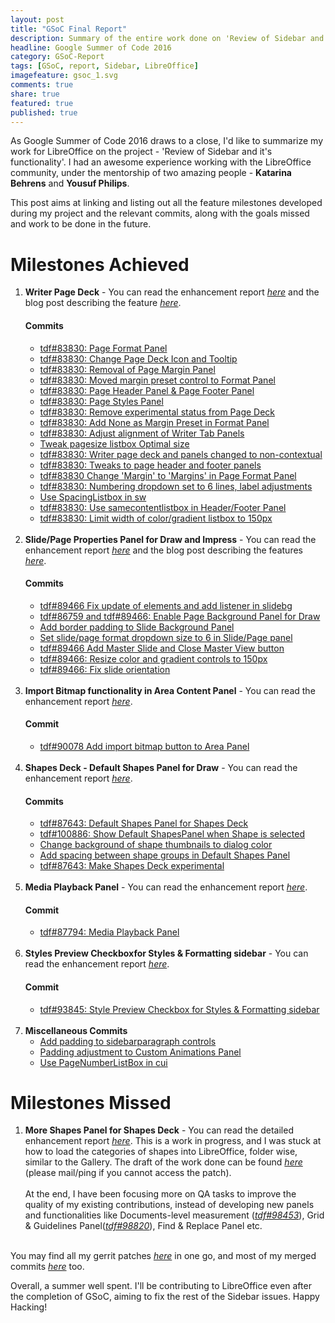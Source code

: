```yaml
---
layout: post
title: "GSoC Final Report"
description: Summary of the entire work done on 'Review of Sidebar and it's functionality' for LibreOffice during GSoC 2016
headline: Google Summer of Code 2016
category: GSoC-Report
tags: [GSoC, report, Sidebar, LibreOffice]
imagefeature: gsoc_1.svg
comments: true
share: true
featured: true
published: true
---
```

As Google Summer of Code 2016 draws to a close, I'd like to summarize my work  for LibreOffice on the project - 'Review of Sidebar and it's functionality'. I had an awesome experience working with the LibreOffice community, under the mentorship of two amazing people - **Katarina Behrens** and **Yousuf Philips**.

This post aims at linking and listing out all the feature milestones developed during my project and the relevant commits, along with the goals missed and work to be done in the future.

<h1>Milestones Achieved</h1>
<ol>
    <li>
        <b>Writer Page Deck</b> - You can read the enhancement report <a href="https://bugs.documentfoundation.org/show_bug.cgi?id=83830" target="_blank"><i>here</i></a> and the blog post describing the feature <a href="/sidebar-documentation/libreoffice-writer-page-deck-post" target="_blank"><i>here</i></a>.
        <h4>Commits</h4>
        <ul>
            <li><a href="https://cgit.freedesktop.org/libreoffice/core/commit/?id=8b99402338773150fc0c8c6f894eb610e056d79e" target="_blank">tdf#83830: Page Format Panel</a></li>
            <li><a href='https://cgit.freedesktop.org/libreoffice/core/commit/?id=0d66c76fc61c09df17b0a1bebbcc5270df267117' target="_blank">tdf#83830: Change Page Deck Icon and Tooltip</a></li>
            <li><a href='https://cgit.freedesktop.org/libreoffice/core/commit/?id=3e19a763b95c45c275d15356ff5531e855cfcb03' target="_blank">tdf#83830: Removal of Page Margin Panel</a></li>
            <li><a href='https://cgit.freedesktop.org/libreoffice/core/commit/?id=656513d15116a3c6feeadc6a3353a304e0b3ef2b' target="_blank">tdf#83830: Moved margin preset control to Format Panel</a></li>
            <li><a href='https://cgit.freedesktop.org/libreoffice/core/commit/?id=b461236af355d8f504064ac6cfe259b9f8a7b01e' target="_blank">tdf#83830: Page Header Panel &amp; Page Footer Panel</a></li>
            <li><a href='https://cgit.freedesktop.org/libreoffice/core/commit/?id=3881fffe4233ce3aa02051b205c114c1cb520d67' target="_blank">tdf#83830: Page Styles Panel</a></li>
            <li><a href='https://cgit.freedesktop.org/libreoffice/core/commit/?id=dd1528b81f4c90c1db8f8eeb38bacc727490c6b6' target="_blank">tdf#83830: Remove experimental status from Page Deck</a></li>
            <li><a href='https://cgit.freedesktop.org/libreoffice/core/commit/?id=be40d4e7102d79d1e3aac5771869585cd1545379' target="_blank">tdf#83830: Add None as Margin Preset in Format Panel</a></li>
            <li><a href='https://cgit.freedesktop.org/libreoffice/core/commit/?id=1420b5765b4b1261c50b11fe7d0355ca7ca692b7' target="_blank">tdf#83830: Adjust alignment of Writer Tab Panels</a></li>
            <li><a href='https://cgit.freedesktop.org/libreoffice/core/commit/?id=66636aeb7d2a6da8f409d17610f62be875e9bb64' target="_blank">Tweak pagesize listbox Optimal size</a></li>
            <li><a href='https://cgit.freedesktop.org/libreoffice/core/commit/?id=b9592bbea315e04da36a1a26e687490ea93c4cc6' target="_blank">tdf#83830: Writer page deck and panels changed to non-contextual</a></li>
            <li><a href='https://cgit.freedesktop.org/libreoffice/core/commit/?id=6f9f401c94f7381880659a7641396c8173fcce6f' target="_blank">tdf#83830: Tweaks to page header and footer panels</a></li>
            <li><a href='https://cgit.freedesktop.org/libreoffice/core/commit/?id=f8b734a4e2b235c12e86d84c7691e39d05786032' target="_blank">tdf#83830 Change 'Margin' to 'Margins' in Page Format Panel</a></li>
            <li><a href='https://cgit.freedesktop.org/libreoffice/core/commit/?id=451ad09dcb07487dfd0cec58d315595c46863bc4' target="_blank">tdf#83830: Numbering dropdown set to 6 lines, label adjustments</a></li>
            <li><a href='https://gerrit.libreoffice.org/28104' target="_blank">Use SpacingListbox in sw</a></li>
            <li><a href='https://gerrit.libreoffice.org/28218' target="_blank">tdf#83830: Use samecontentlistbox in Header/Footer Panel</a></li>
            <li><a href='https://cgit.freedesktop.org/libreoffice/core/commit/?id=3ac60abd6f487a32fa605c1761f5f7752f1125cb' target="_blank">tdf#83830: Limit width of color/gradient listbox to 150px</a></li>
        </ul>
    </li>
    <br>
    <li>
        <b>Slide/Page Properties Panel for Draw and Impress</b> - You can read the enhancement report <a href="https://bugs.documentfoundation.org/show_bug.cgi?id=89466" target="_blank"><i>here</i></a> and the blog post describing the features <a href="/sidebar-documentation/libreoffice-background-panel-post" target="_blank"><i>here</i></a>.
        <h4>Commits</h4>
        <ul>
            <li><a href='https://cgit.freedesktop.org/libreoffice/core/commit/?id=833088b18015381dc8f90e4e868f96b7e882334f' target="_blank">tdf#89466 Fix update of elements and add listener in slidebg</a></li>
            <li><a href='https://cgit.freedesktop.org/libreoffice/core/commit/?id=b0a9ba98ba83154680f8aea0fd0e58b85e2cfb04' target="_blank">tdf#86759 and tdf#89466: Enable Page Background Panel for Draw</a></li>
            <li><a href='https://cgit.freedesktop.org/libreoffice/core/commit/?id=82111a5f8206ce05fc762db14f4b066ce23d6f07' target="_blank">Add border padding to Slide Background Panel</a></li>
            <li><a href='https://cgit.freedesktop.org/libreoffice/core/commit/?id=b2bbebb34efc9b931b4bf0feaf1fdede7cad4f62' target="_blank">Set slide/page format dropdown size to 6 in Slide/Page panel</a></li>
            <li><a href='https://cgit.freedesktop.org/libreoffice/core/commit/?id=64ff7453408e578b95073db1740bfef4f500a2e4' target="_blank">tdf#89466 Add Master Slide and Close Master View button</a></li>
            <li><a href='https://cgit.freedesktop.org/libreoffice/core/commit/?id=62424100ce6db8e5f1ff5a8bbb587f8ca4c389fc' target="_blank">tdf#89466: Resize color and gradient controls to 150px</a></li>
            <li><a href='https://gerrit.libreoffice.org/28261' target="_blank">tdf#89466: Fix slide orientation</a></li>
        </ul>
    </li>
    <br>
    <li>
        <b>Import Bitmap functionality in Area Content Panel</b> - You can read the enhancement report <a href="https://bugs.documentfoundation.org/show_bug.cgi?id=90078" target="_blank"><i>here</i></a>.
        <h4>Commit</h4>
        <ul>
            <li><a href='https://cgit.freedesktop.org/libreoffice/core/commit/?id=1bbf0612ea35c73adf0c2aabedf457f7d85acdc0' target="_blank">tdf#90078 Add import bitmap button to Area Panel</a></li>
        </ul>
    </li>
    <br>
    <li>
        <b>Shapes Deck - Default Shapes Panel for Draw</b> - You can read the enhancement report <a href="https://bugs.documentfoundation.org/show_bug.cgi?id=87643" target="_blank"><i>here</i></a>.
        <h4>Commits</h4>
        <ul>
            <li><a href='https://cgit.freedesktop.org/libreoffice/core/commit/?id=ab9708e179762f97bd1a0ee4c0d4b439f1dabfd5' target="_blank">tdf#87643: Default Shapes Panel for Shapes Deck</a></li>
            <li><a href='https://cgit.freedesktop.org/libreoffice/core/commit/?id=3ee3c29d03cf8c647f798d00b0a947042150449d' target="_blank">tdf#100886: Show Default ShapesPanel when Shape is selected</a></li>
            <li><a href='https://cgit.freedesktop.org/libreoffice/core/commit/?id=c878bfc8c90372217bfa41818825f4e047b794d8' target="_blank">Change background of shape thumbnails to dialog color</a></li>
            <li><a href='https://cgit.freedesktop.org/libreoffice/core/commit/?id=e8365711e817876ee45b282fc16977b55f4dbca8' target="_blank">Add spacing between shape groups in Default Shapes Panel</a></li>
            <li><a href='https://cgit.freedesktop.org/libreoffice/core/commit/?id=44216ddbc620a1c05e98dda1f63ed6df0eae5275' target="_blank">tdf#87643: Make Shapes Deck experimental</a></li>
        </ul>
    </li>
    <br>
    <li>
        <b>Media Playback Panel</b> - You can read the enhancement report <a href="https://bugs.documentfoundation.org/show_bug.cgi?id=87794" target="_blank"><i>here</i></a>.
        <h4>Commit</h4>
        <ul>
            <li><a href='https://gerrit.libreoffice.org/#/c/27363/' target="_blank">tdf#87794: Media Playback Panel</a></li>
        </ul>
    </li>
    <br>
    <li>
        <b>Styles Preview Checkboxfor Styles &amp; Formatting sidebar</b> - You can read the enhancement report <a href="https://bugs.documentfoundation.org/show_bug.cgi?id=93845" target="_blank"><i>here</i></a>.
        <h4>Commit</h4>
        <ul>
            <li><a href='https://cgit.freedesktop.org/libreoffice/core/commit/?id=0380a6408030ad9db85b4be81095219d5572749b' target="_blank">tdf#93845: Style Preview Checkbox for Styles &amp; Formatting sidebar</a></li>
        </ul>
    </li>
    <br>
    <li>
        <b>Miscellaneous Commits</b>
         <ul>
            <li><a href='https://cgit.freedesktop.org/libreoffice/core/commit/?id=f71a59b5836e03aac42f51ff4d36b73639a6f138' target="_blank">Add padding to sidebarparagraph controls</a></li>
            <li><a href='https://cgit.freedesktop.org/libreoffice/core/commit/?id=4244236d1bfc6426b7d81f0a9d13e473c091b345' target="_blank">Padding adjustment to Custom Animations Panel</a></li>
            <li><a href='https://cgit.freedesktop.org/libreoffice/core/commit/?id=af69de6344d94f4fe3f469d425fe8c0117ab33cd' target="_blank">Use PageNumberListBox in cui</a></li>
        </ul>
    </li>
</ol>

<h1>Milestones Missed</h1>
<ol>
    <li>
        <b>More Shapes Panel for Shapes Deck</b> - You can read the detailed enhancement report <a href="https://bugs.documentfoundation.org/show_bug.cgi?id=87643" target="_blank"><i>here</i></a>. This is a work in progress, and I was stuck at how to load the categories of shapes into LibreOffice, folder wise, similar to the Gallery. The draft of the work done can be found <a href="https://gerrit.libreoffice.org/#/c/27181/" target="_blank"><i>here</i></a> (please mail/ping if you cannot access the patch).
        <br>
        <br>
        At the end, I have been focusing more on QA tasks to improve the quality of my existing contributions, instead of developing new panels and functionalities like Documents-level measurement (<a href="https://bugs.documentfoundation.org/show_bug.cgi?id=98453" target="_blank"><i>tdf#98453</i></a>), Grid & Guidelines Panel(<a href="https://bugs.documentfoundation.org/show_bug.cgi?id=98820" target="_blank"><i>tdf#98820</i></a>), Find & Replace Panel etc.
    </li>
</ol>
<br>
You may find all my gerrit patches <a href="https://gerrit.libreoffice.org/#/q/owner:susobhang70%2540gmail.com" target="_blank"><i>here</i></a> in one go, and most of my merged commits <a href="https://cgit.freedesktop.org/libreoffice/core/log/?qt=author&q=Susobhan" target="_blank"><i>here</i></a> too.

Overall, a summer well spent. I'll be contributing to LibreOffice even after the completion of GSoC, aiming to fix the rest of the Sidebar issues. Happy Hacking!
